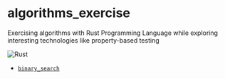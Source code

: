 # algorithms_exercise

Exercising algorithms with Rust Programming Language while exploring interesting technologies like property-based testing

![Rust](https://github.com/ciuncan/algorithms_exercise/workflows/Rust/badge.svg)

- [`binary_search`](src/binary_search.rs)

